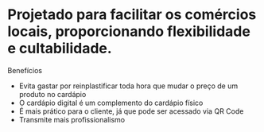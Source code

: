 # Projetado para facilitar os comércios locais, proporcionando flexibilidade e cultabilidade.

Benefícios
- Evita gastar por reinplastificar toda hora que mudar o preço de um produto no cardápio
- O cardápio digital é um complemento do cardápio físico
- É mais prático para o cliente, já que pode ser acessado via QR Code
- Transmite mais profissionalismo
